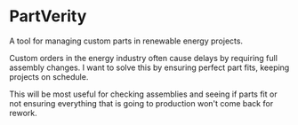 # PartVerity
 A tool for managing custom parts in renewable energy projects.

 Custom orders in the energy industry often cause delays by requiring full assembly changes. I want to solve this by ensuring perfect part fits, keeping projects on schedule.

 This will be most useful for checking assemblies and seeing if parts fit or not ensuring everything that is going to production won't come back for rework.
